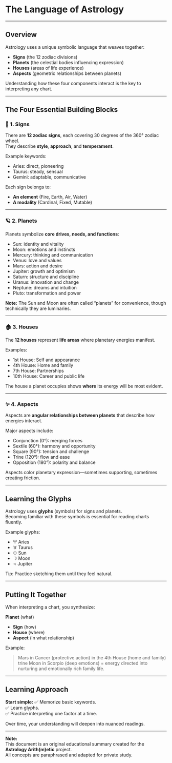 # The Language of Astrology

---

## Overview

Astrology uses a unique symbolic language that weaves together:

- **Signs** (the 12 zodiac divisions)
- **Planets** (the celestial bodies influencing expression)
- **Houses** (areas of life experience)
- **Aspects** (geometric relationships between planets)

Understanding how these four components interact is the key to interpreting any chart.

---

## The Four Essential Building Blocks

### 🌟 1. Signs

There are **12 zodiac signs**, each covering 30 degrees of the 360° zodiac wheel.  
They describe **style**, **approach**, and **temperament**.

Example keywords:
- Aries: direct, pioneering
- Taurus: steady, sensual
- Gemini: adaptable, communicative

Each sign belongs to:
- **An element** (Fire, Earth, Air, Water)
- **A modality** (Cardinal, Fixed, Mutable)

---

### 🪐 2. Planets

Planets symbolize **core drives, needs, and functions**:

- Sun: identity and vitality
- Moon: emotions and instincts
- Mercury: thinking and communication
- Venus: love and values
- Mars: action and desire
- Jupiter: growth and optimism
- Saturn: structure and discipline
- Uranus: innovation and change
- Neptune: dreams and intuition
- Pluto: transformation and power

**Note:** The Sun and Moon are often called “planets” for convenience, though technically they are luminaries.

---

### 🏠 3. Houses

The **12 houses** represent **life areas** where planetary energies manifest.

Examples:
- 1st House: Self and appearance
- 4th House: Home and family
- 7th House: Partnerships
- 10th House: Career and public life

The house a planet occupies shows **where** its energy will be most evident.

---

### ✨ 4. Aspects

Aspects are **angular relationships between planets** that describe how energies interact.

Major aspects include:
- Conjunction (0°): merging forces
- Sextile (60°): harmony and opportunity
- Square (90°): tension and challenge
- Trine (120°): flow and ease
- Opposition (180°): polarity and balance

Aspects color planetary expression—sometimes supporting, sometimes creating friction.

---

## Learning the Glyphs

Astrology uses **glyphs** (symbols) for signs and planets.  
Becoming familiar with these symbols is essential for reading charts fluently.

Example glyphs:
- ♈ Aries
- ♉ Taurus
- ☉ Sun
- ☽ Moon
- ♃ Jupiter

Tip: Practice sketching them until they feel natural.

---

## Putting It Together

When interpreting a chart, you synthesize:

**Planet** (what)  
+ **Sign** (how)  
+ **House** (where)  
+ **Aspect** (in what relationship)

Example:
> Mars in Cancer (protective action) in the 4th House (home and family) trine Moon in Scorpio (deep emotions) = energy directed into nurturing and emotionally rich family life.

---

## Learning Approach

**Start simple:**
✅ Memorize basic keywords.  
✅ Learn glyphs.  
✅ Practice interpreting one factor at a time.

Over time, your understanding will deepen into nuanced readings.

---

**Note:**  
This document is an original educational summary created for the **Astrology Arith(m)etic** project.  
All concepts are paraphrased and adapted for private study.